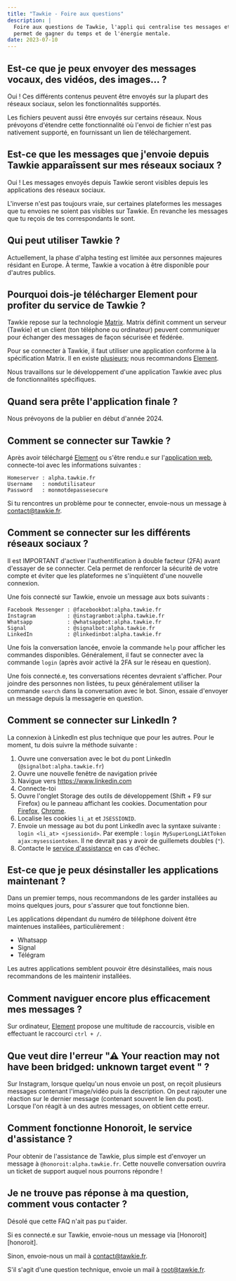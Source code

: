 ```yaml
---
title: "Tawkie - Foire aux questions"
description: |
  Foire aux questions de Tawkie, l'appli qui centralise tes messages et te
  permet de gagner du temps et de l'énergie mentale.
date: 2023-07-10
---
```



## Est-ce que je peux envoyer des messages vocaux, des vidéos, des images... ?

Oui ! Ces différents contenus peuvent être envoyés sur la plupart des réseaux
sociaux, selon les fonctionnalités supportés.

Les fichiers peuvent aussi être envoyés sur certains réseaux. Nous prévoyons
d'étendre cette fonctionnalité où l'envoi de fichier n'est pas nativement
supporté, en fournissant un lien de téléchargement.


## Est-ce que les messages que j'envoie depuis Tawkie apparaîssent sur mes réseaux sociaux ?

Oui ! Les messages envoyés depuis Tawkie seront visibles depuis les applications
des réseaux sociaux.

L'inverse n'est pas toujours vraie, sur certaines plateformes les messages que
tu envoies ne soient pas visibles sur Tawkie. En revanche les messages que tu
reçois de tes correspondants le sont.


## Qui peut utiliser Tawkie ?

Actuellement, la phase d'alpha testing est limitée aux personnes majeures
résidant en Europe. À terme, Tawkie a vocation à être disponible pour d'autres
publics.


## Pourquoi dois-je télécharger Element pour profiter du service de Tawkie ?

Tawkie repose sur la technologie [Matrix][matrix]. Matrix définit comment un
serveur (Tawkie) et un client (ton téléphone ou ordinateur) peuvent communiquer
pour échanger des messages de façon sécurisée et fédérée.

Pour se connecter à Tawkie, il faut utiliser une application conforme à la
spécification Matrix. Il en existe [plusieurs][matrix-clients]; nous
recommandons [Element][element].

Nous travaillons sur le développement d'une application Tawkie avec plus de
fonctionnalités spécifiques.

[matrix]: https://matrix.org/
[matrix-clients]: https://matrix.org/ecosystem/clients/
[element]: https://matrix.org/ecosystem/clients/element/


## Quand sera prête l'application finale ?

Nous prévoyons de la publier en début d'année 2024.


## Comment se connecter sur Tawkie ?

Après avoir téléchargé [Element][element] ou s'être rendu.e sur l'[application
web][element-web-alpha], connecte-toi avec les informations suivantes :

```
Homeserver : alpha.tawkie.fr
Username   : nomdutilisateur
Password   : monmotdepassesecure
```

Si tu rencontres un problème pour te connecter, envoie-nous un message à
[contact@tawkie.fr](mailto:contact@tawkie.fr).

[element-web-alpha]: https://element.alpha.tawkie.fr/


## Comment se connecter sur les différents réseaux sociaux ?

Il est IMPORTANT d'activer l'authentification à double facteur (2FA) avant
d'essayer de se connecter. Cela permet de renforcer la sécurité de votre compte
et éviter que les plateformes ne s'inquiètent d'une nouvelle connexion.

Une fois connecté sur Tawkie, envoie un message aux bots suivants :

```
Facebook Messenger : @facebookbot:alpha.tawkie.fr
Instagram          : @instagrambot:alpha.tawkie.fr
Whatsapp           : @whatsappbot:alpha.tawkie.fr
Signal             : @signalbot:alpha.tawkie.fr
LinkedIn           : @linkedinbot:alpha.tawkie.fr
```

Une fois la conversation lancée, envoie la commande `help` pour afficher les
commandes disponibles. Généralement, il faut se connecter avec la commande
`login` (après avoir activé la 2FA sur le réseau en question).

Une fois connecté.e, tes conversations récentes devraient s'afficher. Pour
joindre des personnes non listées, tu peux généralement utiliser la commande
`search` dans la conversation avec le bot. Sinon, essaie d'envoyer un message
depuis la messagerie en question.


## Comment se connecter sur LinkedIn ?

La connexion à LinkedIn est plus technique que pour les autres. Pour le moment, tu dois suivre la méthode suivante :

1. Ouvre une conversation avec le bot du pont LinkedIn
   (`@signalbot:alpha.tawkie.fr`)
2. Ouvre une nouvelle fenêtre de navigation privée
3. Navigue vers https://www.linkedin.com
4. Connecte-toi
5. Ouvre l'onglet Storage des outils de développement (Shift + F9 sur Firefox)
   ou le panneau affichant les cookies. Documentation pour
   [Firefox][cookies-firefox], [Chrome][cookies-chrome].
6. Localise les cookies `li_at` et `JSESSIONID`.
7. Envoie un message au bot du pont LinkedIn avec la syntaxe suivante : `login
   <li_at> <jsessionid>`. Par exemple : `login MySuperLongLiAtToken
   ajax:mysessiontoken`. Il ne devrait pas y avoir de guillemets doubles (`"`).
8. Contacte le [service d'assistance][helpdesk] en cas d'échec.

[cookies-firefox]: https://firefox-source-docs.mozilla.org/devtools-user/storage_inspector/index.html
[cookies-chrome]: https://developer.chrome.com/docs/devtools/application/cookies/
[helpdesk]: #comment-fonctionne-honoroit-le-service-de-dépannage-


## Est-ce que je peux désinstaller les applications maintenant ?

Dans un premier temps, nous recommandons de les garder installées au moins
quelques jours, pour s'assurer que tout fonctionne bien.

Les applications dépendant du numéro de téléphone doivent être maintenues
installées, particulièrement :
- Whatsapp
- Signal
- Télégram

Les autres applications semblent pouvoir être désinstallées, mais nous
recommandons de les maintenir installées.


## Comment naviguer encore plus efficacement mes messages ?

Sur ordinateur, [Element][element] propose une multitude de raccourcis, visible
en effectuant le raccourci `ctrl + /`.

## Que veut dire l'erreur "⚠ Your reaction may not have been bridged: unknown target event " ?

Sur Instagram, lorsque quelqu'un nous envoie un post, on reçoit plusieurs
messages contenant l'image/vidéo puis la description. On peut rajouter une
réaction sur le dernier message (contenant souvent le lien du post). Lorsque
l'on réagit à un des autres messages, on obtient cette erreur.

## Comment fonctionne Honoroit, le service d'assistance ?

Pour obtenir de l'assistance de Tawkie, plus simple est d'envoyer un message à
`@honoroit:alpha.tawkie.fr`. Cette nouvelle conversation ouvrira un ticket de
support auquel nous pourrons répondre !

## Je ne trouve pas réponse à ma question, comment vous contacter ?

Désolé que cette FAQ n'ait pas pu t'aider.

Si es connecté.e sur Tawkie, envoie-nous un message via
[Honoroit][honoroit].

Sinon, envoie-nous un mail à [contact@tawkie.fr](mailto:contact@tawkie.fr).

S'il s'agit d'une question technique, envoie un mail à [root@tawkie.fr](mailto:root@tawkie.fr).
